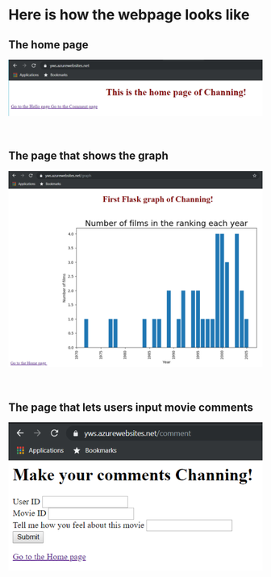 # Here is how the webpage looks like

## The home page
![](https://github.com/ywsyws/AzureDeploymentReal/blob/master/image/AzureHomePage.PNG)
<br>
<br>
<br>

## The page that shows the graph
![](https://github.com/ywsyws/AzureDeploymentReal/blob/master/image/AzureGraphPage.PNG)
<br>
<br>
<br>

## The page that lets users input movie comments
![](https://github.com/ywsyws/AzureDeploymentReal/blob/master/image/AzureCommentPage.PNG)
